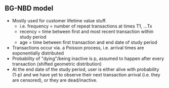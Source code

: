 ## BG-NBD model

- Mostly used for customer lifetime value stuff.
    - i.e. frequency = number of repeat transactions at times T1, ...Tx
    - recency = time between first and most recent transaction within study period
    - age = time between first transaction and end date of study period
- Transactions occur via. a Poisson process, i.e. arrival times are exponentially distributed
- Probability of "dying"/being inactive is p, assumed to happen after every transaction (shifted geometric distribution)
- At the end date of the study period, user is either alive with probability (1-p) and we have yet to observe their next transaction arrival (i.e. they are censored), or they are dead/inactive.
